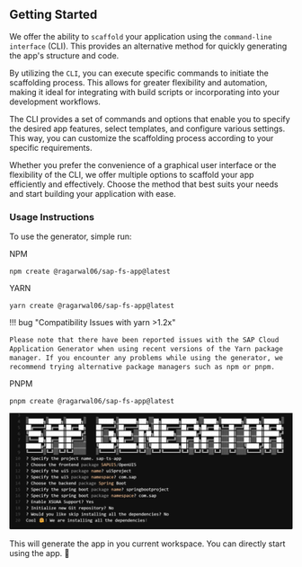 ## Getting Started

We offer the ability to `scaffold` your application using the `command-line interface` (CLI). This provides an alternative method for quickly generating the app's structure and code.

By utilizing the `CLI`, you can execute specific commands to initiate the scaffolding process. This allows for greater flexibility and automation, making it ideal for integrating with build scripts or incorporating into your development workflows.

The CLI provides a set of commands and options that enable you to specify the desired app features, select templates, and configure various settings. This way, you can customize the scaffolding process according to your specific requirements.

Whether you prefer the convenience of a graphical user interface or the flexibility of the CLI, we offer multiple options to scaffold your app efficiently and effectively. Choose the method that best suits your needs and start building your application with ease.

### Usage Instructions

To use the generator, simple run:

NPM
```console
npm create @ragarwal06/sap-fs-app@latest
```

YARN
```console
yarn create @ragarwal06/sap-fs-app@latest
```

!!! bug "Compatibility Issues with yarn >1.2x"

    Please note that there have been reported issues with the SAP Cloud Application Generator when using recent versions of the Yarn package manager. If you encounter any problems while using the generator, we recommend trying alternative package managers such as npm or pnpm.


PNPM
```console
pnpm create @ragarwal06/sap-fs-app@latest
```

![CLI](../../assets/cli.png)

This will generate the app in you current workspace. You can directly start using the app. 🫡
